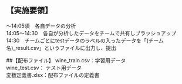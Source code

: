 ## 【実施要領】
～14:05頃　各自データの分析   
14:05～14:30　各自が分析したデータをチームで共有しブラッシュアップ   
14:30　チームごとにtestデータのラベルの入ったデータを「(チーム名)_result.csv」というファイルに出力し、提出        


##【配布ファイル】
wine_train.csv：学習用データ   
wine_test.csv： テスト用データ   
変数定義書.xlsx：配布ファイルの定義書   

